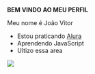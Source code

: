 **BEM VINDO AO MEU PERFIL**

Meu nome é João Vitor

- Estou praticando [Alura](https://www.alura.com.br)
- Aprendendo JavaScript
- Ultizo essa area

![](https://media.tenor.com/OeMwYUVqbHUAAAAC/neymar.gif)

